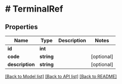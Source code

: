 # # TerminalRef

## Properties

Name | Type | Description | Notes
------------ | ------------- | ------------- | -------------
**id** | **int** |  |
**code** | **string** |  | [optional]
**description** | **string** |  | [optional]

[[Back to Model list]](../../README.md#models) [[Back to API list]](../../README.md#endpoints) [[Back to README]](../../README.md)
